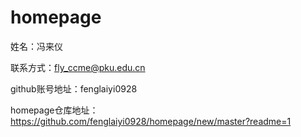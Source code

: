 # homepage

姓名：冯来仪

联系方式：fly_ccme@pku.edu.cn

github账号地址：fenglaiyi0928

homepage仓库地址：https://github.com/fenglaiyi0928/homepage/new/master?readme=1
